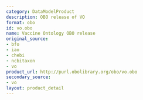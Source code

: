 ```yaml
---
category: DataModelProduct
description: OBO release of VO
format: obo
id: vo.obo
name: Vaccine Ontology OBO release
original_source:
- bfo
- iao
- chebi
- ncbitaxon
- vo
product_url: http://purl.obolibrary.org/obo/vo.obo
secondary_source:
- vo
layout: product_detail
---
```

